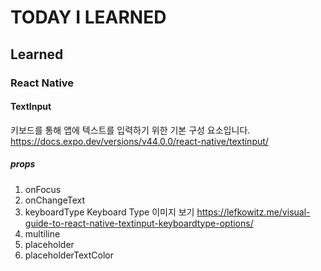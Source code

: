 # TODAY I LEARNED

## Learned

### React Native

#### TextInput

키보드를 통해 앱에 텍스트를 입력하기 위한 기본 구성 요소입니다.
https://docs.expo.dev/versions/v44.0.0/react-native/textinput/

##### props

1. onFocus
2. onChangeText
3. keyboardType
Keyboard Type 이미지 보기
https://lefkowitz.me/visual-guide-to-react-native-textinput-keyboardtype-options/
4. multiline
5. placeholder
6. placeholderTextColor

